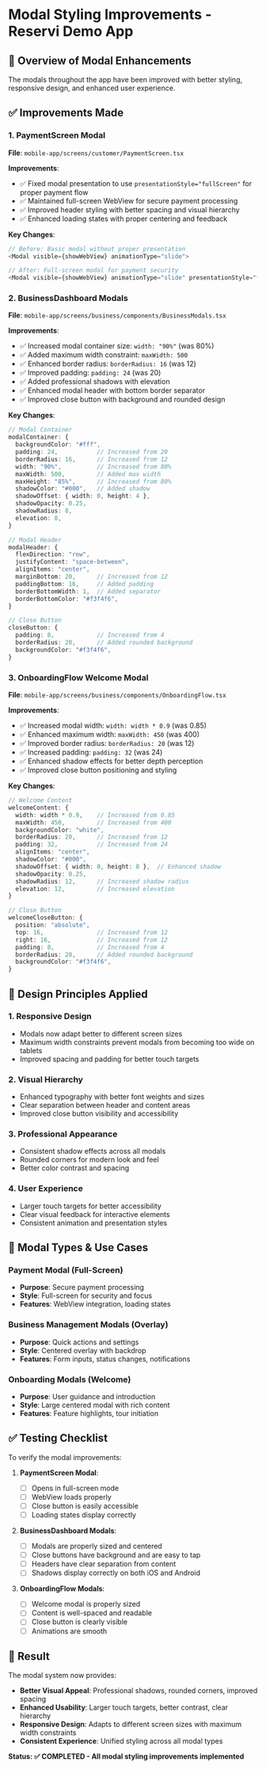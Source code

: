 # Modal Styling Improvements - Reservi Demo App

## 🎨 Overview of Modal Enhancements

The modals throughout the app have been improved with better styling, responsive design, and enhanced user experience.

## ✅ Improvements Made

### 1. PaymentScreen Modal

**File**: `mobile-app/screens/customer/PaymentScreen.tsx`

**Improvements**:

- ✅ Fixed modal presentation to use `presentationStyle="fullScreen"` for proper payment flow
- ✅ Maintained full-screen WebView for secure payment processing
- ✅ Improved header styling with better spacing and visual hierarchy
- ✅ Enhanced loading states with proper centering and feedback

**Key Changes**:

```typescript
// Before: Basic modal without proper presentation
<Modal visible={showWebView} animationType="slide">

// After: Full-screen modal for payment security
<Modal visible={showWebView} animationType="slide" presentationStyle="fullScreen">
```

### 2. BusinessDashboard Modals

**File**: `mobile-app/screens/business/components/BusinessModals.tsx`

**Improvements**:

- ✅ Increased modal container size: `width: "90%"` (was 80%)
- ✅ Added maximum width constraint: `maxWidth: 500`
- ✅ Enhanced border radius: `borderRadius: 16` (was 12)
- ✅ Improved padding: `padding: 24` (was 20)
- ✅ Added professional shadows with elevation
- ✅ Enhanced modal header with bottom border separator
- ✅ Improved close button with background and rounded design

**Key Changes**:

```typescript
// Modal Container
modalContainer: {
  backgroundColor: "#fff",
  padding: 24,           // Increased from 20
  borderRadius: 16,      // Increased from 12
  width: "90%",          // Increased from 80%
  maxWidth: 500,         // Added max width
  maxHeight: "85%",      // Increased from 80%
  shadowColor: "#000",   // Added shadow
  shadowOffset: { width: 0, height: 4 },
  shadowOpacity: 0.25,
  shadowRadius: 8,
  elevation: 8,
}

// Modal Header
modalHeader: {
  flexDirection: "row",
  justifyContent: "space-between",
  alignItems: "center",
  marginBottom: 20,      // Increased from 12
  paddingBottom: 16,     // Added padding
  borderBottomWidth: 1,  // Added separator
  borderBottomColor: "#f3f4f6",
}

// Close Button
closeButton: {
  padding: 8,            // Increased from 4
  borderRadius: 20,      // Added rounded background
  backgroundColor: "#f3f4f6",
}
```

### 3. OnboardingFlow Welcome Modal

**File**: `mobile-app/screens/business/components/OnboardingFlow.tsx`

**Improvements**:

- ✅ Increased modal width: `width: width * 0.9` (was 0.85)
- ✅ Enhanced maximum width: `maxWidth: 450` (was 400)
- ✅ Improved border radius: `borderRadius: 20` (was 12)
- ✅ Increased padding: `padding: 32` (was 24)
- ✅ Enhanced shadow effects for better depth perception
- ✅ Improved close button positioning and styling

**Key Changes**:

```typescript
// Welcome Content
welcomeContent: {
  width: width * 0.9,    // Increased from 0.85
  maxWidth: 450,         // Increased from 400
  backgroundColor: "white",
  borderRadius: 20,      // Increased from 12
  padding: 32,           // Increased from 24
  alignItems: "center",
  shadowColor: "#000",
  shadowOffset: { width: 0, height: 8 },  // Enhanced shadow
  shadowOpacity: 0.25,
  shadowRadius: 12,      // Increased shadow radius
  elevation: 12,         // Increased elevation
}

// Close Button
welcomeCloseButton: {
  position: "absolute",
  top: 16,               // Increased from 12
  right: 16,             // Increased from 12
  padding: 8,            // Increased from 4
  borderRadius: 20,      // Added rounded background
  backgroundColor: "#f3f4f6",
}
```

## 🎯 Design Principles Applied

### 1. **Responsive Design**

- Modals now adapt better to different screen sizes
- Maximum width constraints prevent modals from becoming too wide on tablets
- Improved spacing and padding for better touch targets

### 2. **Visual Hierarchy**

- Enhanced typography with better font weights and sizes
- Clear separation between header and content areas
- Improved close button visibility and accessibility

### 3. **Professional Appearance**

- Consistent shadow effects across all modals
- Rounded corners for modern look and feel
- Better color contrast and spacing

### 4. **User Experience**

- Larger touch targets for better accessibility
- Clear visual feedback for interactive elements
- Consistent animation and presentation styles

## 📱 Modal Types & Use Cases

### Payment Modal (Full-Screen)

- **Purpose**: Secure payment processing
- **Style**: Full-screen for security and focus
- **Features**: WebView integration, loading states

### Business Management Modals (Overlay)

- **Purpose**: Quick actions and settings
- **Style**: Centered overlay with backdrop
- **Features**: Form inputs, status changes, notifications

### Onboarding Modals (Welcome)

- **Purpose**: User guidance and introduction
- **Style**: Large centered modal with rich content
- **Features**: Feature highlights, tour initiation

## ✅ Testing Checklist

To verify the modal improvements:

1. **PaymentScreen Modal**:

   - [ ] Opens in full-screen mode
   - [ ] WebView loads properly
   - [ ] Close button is easily accessible
   - [ ] Loading states display correctly

2. **BusinessDashboard Modals**:

   - [ ] Modals are properly sized and centered
   - [ ] Close buttons have background and are easy to tap
   - [ ] Headers have clear separation from content
   - [ ] Shadows display correctly on both iOS and Android

3. **OnboardingFlow Modals**:
   - [ ] Welcome modal is properly sized
   - [ ] Content is well-spaced and readable
   - [ ] Close button is clearly visible
   - [ ] Animations are smooth

## 🚀 Result

The modal system now provides:

- **Better Visual Appeal**: Professional shadows, rounded corners, improved spacing
- **Enhanced Usability**: Larger touch targets, better contrast, clear hierarchy
- **Responsive Design**: Adapts to different screen sizes with maximum width constraints
- **Consistent Experience**: Unified styling across all modal types

**Status: ✅ COMPLETED - All modal styling improvements implemented**
